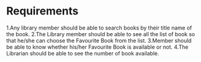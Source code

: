 # Requirements
1.Any library member should be able to search books by their title name of the book.
2.The Library member should be able to see all the list of book so that he/she can choose the Favourite Book from the list.
3.Member should be able to know whether his/her Favourite Book is available or not.
4.The  Librarian should be able to see the number of book available.
